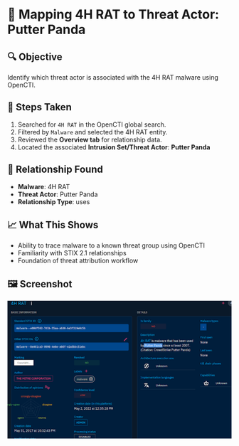 # 🎯 Mapping 4H RAT to Threat Actor: Putter Panda

## 🔍 Objective
Identify which threat actor is associated with the 4H RAT malware using OpenCTI.

## 🧪 Steps Taken
1. Searched for `4H RAT` in the OpenCTI global search.
2. Filtered by `Malware` and selected the 4H RAT entity.
3. Reviewed the **Overview tab** for relationship data.
4. Located the associated **Intrusion Set/Threat Actor**: **Putter Panda**

## 🔗 Relationship Found
- **Malware**: 4H RAT
- **Threat Actor**: Putter Panda
- **Relationship Type**: uses

## 📈 What This Shows
- Ability to trace malware to a known threat group using OpenCTI
- Familiarity with STIX 2.1 relationships
- Foundation of threat attribution workflow

## 🖼️ Screenshot
![4H RAT linked to Putter Panda](./screenshots/4h_rat_putter_panda.png)
